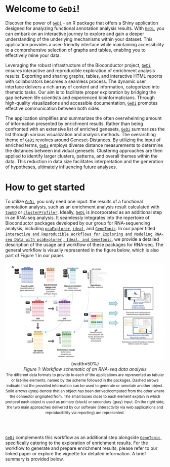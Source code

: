 # Welcome to `GeDi`!

Discover the power of [`GeDi`](https://github.com/AnnekathrinSilvia/GeDi) - an R package that offers a Shiny application designed for analyzing functional annotation analysis results. 
With [`GeDi`](https://github.com/AnnekathrinSilvia/GeDi), you can embark on an interactive journey to explore and gain a deeper understanding of the underlying mechanisms within your dataset. This application provides a user-friendly interface while maintaining accessibility to a comprehensive selection of graphs and tables, enabling you to effectively mine your data.

Leveraging the robust infrastructure of the Bioconductor project, [`GeDi`](https://github.com/AnnekathrinSilvia/GeDi) ensures interactive and reproducible exploration of enrichment analysis results. Exporting and sharing graphs, tables, and interactive HTML reports with collaborators becomes a seamless process. The dynamic user interface delivers a rich array of content and information, categorized into thematic tasks. Our aim is to facilitate proper exploration by bridging the gap between life scientists and experienced bioinformaticians. Through high-quality visualizations and accessible documentation, [`GeDi`](https://github.com/AnnekathrinSilvia/GeDi) promotes effective communication between both sides.

The application simplifies and summarizes the often overwhelming amount of information presented by enrichment results. Rather than being confronted with an extensive list of enriched genesets, [`GeDi`](https://github.com/AnnekathrinSilvia/GeDi) summarizes the list through various visualization and analysis methods. The overarching theme of [`GeDi`](https://github.com/AnnekathrinSilvia/GeDi) revolves around Geneset-Distances. By utilizing the input of enriched terms, [`GeDi`](https://github.com/AnnekathrinSilvia/GeDi) employs diverse distance measurements to determine the distances between individual genesets. Clustering approaches are then applied to identify larger clusters, patterns, and overall themes within the data. This reduction in data size facilitates interpretation and the generation of hypotheses, ultimately influencing future analyses. 


# How to get started

To utilize [`GeDi`](https://github.com/AnnekathrinSilvia/GeDi), you only need one input: the results of a functional annotation analysis, such as an enrichment analysis result calculated with [`topGO`](https://bioconductor.org/packages/release/bioc/html/topGO.html) or [`clusterProfiler`](https://bioconductor.org/packages/release/bioc/html/clusterProfiler.html). Ideally, [`GeDi`](https://github.com/AnnekathrinSilvia/GeDi) is incorporated as an additional step in an RNA-seq analysis. It seamlessly integrates into the repertoire of Bioconductor packages developed by our group for RNA-sequencing analysis, including [`pcaExplorer`](https://bioconductor.org/packages/release/bioc/html/pcaExplorer.html), [`ideal`](https://bioconductor.org/packages/release/bioc/html/ideal.html), and [`GeneTonic`](https://bioconductor.org/packages/release/bioc/html/GeneTonic.html). In our paper titled [`Interactive and Reproducible Workflows for Exploring and Modeling RNA-seq Data with pcaExplorer, Ideal, and GeneTonic`](https://doi.org/10.1002/cpz1.411), we provide a detailed description of the usage and workflow of these packages for RNA-seq. The general workflow is visually represented in the figure below, which is also part of Figure 1 in our paper.

<center>

![](Figure1.png){width=50%}
<br>
*Figure 1: Workflow schematic of an RNA-seq data analysis*
<br>
<span style="font-size: smaller;">The different data formats to provide to each of the applications are represented as tabular or list-like elements, named by the scheme followed in the packages. Dashed arrows indicate that the provided information can be used to generate or annotate another object. Solid arrows (gray) denote that an object has been derived/computed from the other where the connector originated from. The small boxes close to each element explain in which protocol each object is used as primary (black) or secondary (gray) input. On the right side, the two main approaches delivered by our software (interactivity via web applications and reproducibility via reporting) are represented. </span>

</center>
<br>
<br>

[`GeDi`](https://github.com/AnnekathrinSilvia/GeDi) complements this workflow as an additional step alongside [`GeneTonic`](https://bioconductor.org/packages/release/bioc/html/GeneTonic.html), specifically catering to the exploration of enrichment results. For the workflow to generate and prepare enrichment results, please refer to our linked paper or explore the vignette for detailed information. A brief summary is provided below. 

